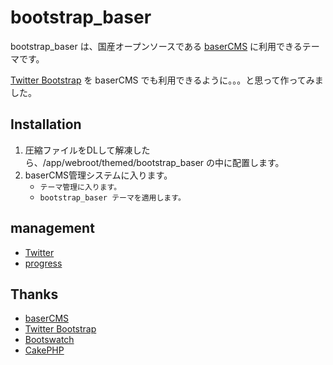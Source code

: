 # bootstrap_baser #

bootstrap_baser は、国産オープンソースである [baserCMS](http://basercms.net/) に利用できるテーマです。

[Twitter Bootstrap](http://twitter.github.com/bootstrap/) を baserCMS でも利用できるように。。。と思って作ってみました。


## Installation ##
1. 圧縮ファイルをDLして解凍したら、/app/webroot/themed/bootstrap_baser の中に配置します。
2. baserCMS管理システムに入ります。
	* `テーマ管理に入ります。`
	* `bootstrap_baser テーマを適用します。`


## management ##

* [Twitter](http://www.redmine.org)
* [progress](http://project.materializing.net/projects/show/bootstrap_baser)


## Thanks ##
* [baserCMS](http://basercms.net/)
* [Twitter Bootstrap](http://twitter.github.com/bootstrap/)
* [Bootswatch](http://bootswatch.com/)
* [CakePHP](http://cakephp.jp/)

